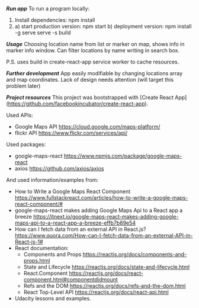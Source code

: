   ***Run app***
To run a program locally:
1. Install dependencies:
      npm install
2.  a) start production version:
      npm start
    b) deployment version:
      npm install -g serve
      serve -s build

  ***Usage***
Choosing location name from list or marker on map, shows info in marker info window.
Can filter locations by name writing in search box.

P.S. uses build in create-react-app service worker to cache resources.

  ***Further development***
App easily modifiable by changing locations array and map coordinates.
Lack of design needs attention (will target this problem later)

  ***Project resources***
This project was bootstrapped with [Create React App] (https://github.com/facebookincubator/create-react-app).

Used APIs:
  - Google Maps API
      https://cloud.google.com/maps-platform/
  - flickr API
      https://www.flickr.com/services/api/

Used packages:
  - google-maps-react
      https://www.npmjs.com/package/google-maps-react
  - axios
      https://github.com/axios/axios

And used information/examples from:
  - How to Write a Google Maps React Component
      https://www.fullstackreact.com/articles/how-to-write-a-google-maps-react-component/#
  - google-maps-react makes adding Google Maps Api to a React app a breeze
      https://itnext.io/google-maps-react-makes-adding-google-maps-api-to-a-react-app-a-breeze-effb7b89e54
  - How can I fetch data from an external API in React.js?
      https://www.quora.com/How-can-I-fetch-data-from-an-external-API-in-React-js-1#
  - React documentation:
    - Components and Props
        https://reactjs.org/docs/components-and-props.html
    - State and Lifecycle
        https://reactjs.org/docs/state-and-lifecycle.html
    - React.Component
        https://reactjs.org/docs/react-component.html#componentdidmount
    - Refs and the DOM
        https://reactjs.org/docs/refs-and-the-dom.html
    - React Top-Level API
        https://reactjs.org/docs/react-api.html
  - Udacity lessons and examples.
